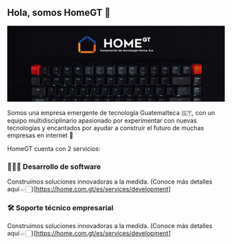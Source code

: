 ## Hola, somos HomeGT 👋
![Imágen de porta](img-front-page.jpg)

Somos una empresa emergente de tecnología Guatemalteca 🇬🇹, con un equipo multidisciplinario apasionado por experimentar con nuevas tecnologías y encantados por ayudar a construir el futuro de muchas empresas en internet 🤯

HomeGT cuenta con 2 servicios:

### 👨🏻‍💻 Desarrollo de software
Construimos soluciones innovadoras a la medida.
(Conoce más detalles aquí 👉🏻)[https://home.com.gt/es/services/development]

### 🛠 Soporte técnico empresarial
Construimos soluciones innovadoras a la medida.
(Conoce más detalles aquí 👉🏻)[https://home.com.gt/es/services/development]

